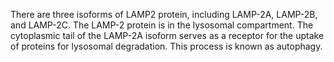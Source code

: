 There are three isoforms of LAMP2 protein, including LAMP-2A, LAMP-2B, and LAMP-2C. The LAMP-2 protein is in the lysosomal compartment. The cytoplasmic tail of the LAMP-2A isoform serves as a receptor for the uptake of proteins for lysosomal degradation. This process is known as autophagy.